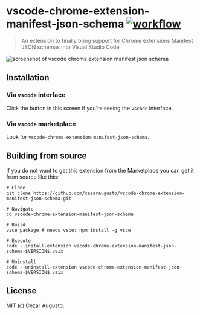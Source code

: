 [action-image]: https://github.com/cezaraugusto/vscode-chrome-extension-manifest-json-schema/workflows/CI/badge.svg
[action-url]: https://github.com/cezaraugusto/vscode-chrome-extension-manifest-json-schema/actions

# vscode-chrome-extension-manifest-json-schema [![workflow][action-image]][action-url]

> An extension to finally bring support for Chrome extensions Manifest JSON schemas into Visual Studio Code

<img alt="screenshot of vscode chrome extension manifest json schema" src="https://user-images.githubusercontent.com/4672033/153773501-974a48ef-950b-44db-a894-42a6de22279b.png">

## Installation

### Via `vscode` interface

Click the button in this screen if you're seeing the `vscode` interface.

### Via `vscode` marketplace

Look for `vscode-chrome-extension-manifest-json-schema`.

## Building from source

If you do not want to get this extension from the Marketplace you can get it from source like this:

```
# Clone
git clone https://github.com/cezaraugusto/vscode-chrome-extension-manifest-json-schema.git

# Navigate
cd vscode-chrome-extension-manifest-json-schema

# Build
vsce package # needs vsce: npm install -g vsce

# Execute
code --install-extension vscode-chrome-extension-manifest-json-schema-$VERSION$.vsix

# Uninstall
code --uninstall-extension vscode-chrome-extension-manifest-json-schema-$VERSION$.vsix
```

## License

MIT (c) Cezar Augusto.
